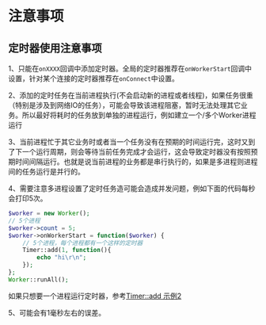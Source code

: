 # 注意事项
## 定时器使用注意事项
1、只能在```onXXXX```回调中添加定时器。全局的定时器推荐在```onWorkerStart```回调中设置，针对某个连接的定时器推荐在```onConnect```中设置。

2、添加的定时任务在当前进程执行(不会启动新的进程或者线程)，如果任务很重（特别是涉及到网络IO的任务），可能会导致该进程阻塞，暂时无法处理其它业务。所以最好将耗时的任务放到单独的进程运行，例如建立一个/多个Worker进程运行

3、当前进程忙于其它业务时或者当一个任务没有在预期的时间运行完，这时又到了下一个运行周期，则会等待当前任务完成才会运行，这会导致定时器没有按照预期时间间隔运行。也就是说当前进程的业务都是串行执行的，如果是多进程则进程间的任务运行是并行的。

4、需要注意多进程设置了定时任务造可能会造成并发问题，例如下面的代码每秒会打印5次。
```php
$worker = new Worker();
// 5个进程
$worker->count = 5;
$worker->onWorkerStart = function($worker) {
    // 5个进程，每个进程都有一个这样的定时器
    Timer::add(1, function(){
        echo "hi\r\n";
    });
};
Worker::runAll();
```
如果只想要一个进程运行定时器，参考[Timer::add 示例2](315179)

5、可能会有1毫秒左右的误差。
